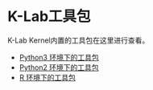 # K-Lab工具包
K-Lab Kernel内置的工具包在这里进行查看。

* [Python3 环境下的工具包](./py3.md)
* [Python2 环境下的工具包](./py2.md)
* [R 环境下的工具包](./r.md)
